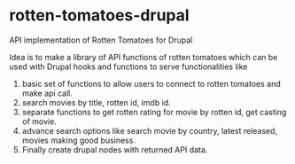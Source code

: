 rotten-tomatoes-drupal
======================

API implementation of Rotten Tomatoes for Drupal

Idea is to make a library of API functions of rotten tomatoes which can be used with Drupal hooks and functions to serve functionalities like

1. basic set of functions to allow users to connect to rotten tomatoes and make api call.
2. search movies by title, rotten id, imdb id.
3. separate functions to get rotten rating for movie by rotten id, get casting of movie.
4. advance search options like search movie by country, latest released, movies making good business.
5. Finally create drupal nodes with returned API data.
